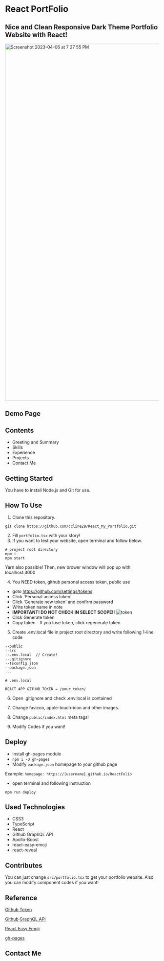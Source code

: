 # React PortFolio 
## Nice and Clean Responsive Dark Theme Portfolio Website with React!

<img width="1167" alt="Screenshot 2023-04-06 at 7 27 55 PM" src="https://user-images.githubusercontent.com/115193125/230516875-a24ceb1f-5bc4-4024-bf98-62e6ffe7c60a.png">

## Demo Page


## Contents
* Greeting and Summary
* Skills
* Experience
* Projects
* Contact Me

## Getting Started
You have to install Node.js and Git for use.

## How To Use
1. Clone this repository.  
```
git clone https://github.com/ccline29/React_My_Portfolio.git
```
2. Fill `portfolio.tsx` with your story!
3. If you want to test your website, open terminal and follow below.
```
# project root directory
npm i
npm start
```
Yarn also possible!
Then, new brower window will pop up with localhost:3000

4. You NEED token, github personal access token, public use
  * goto https://github.com/settings/tokens
  * Click 'Personal access token'
  * Click 'Generate new token' and confirm password
  * Write token name in note
  * __IMPORTANT! DO NOT CHECK IN SELECT SCOPE!!__
  ![token](https://user-images.githubusercontent.com/16658067/94020991-79755d80-fdee-11ea-9ba0-80fb76652d94.PNG)
  * Click Generate token
  * Copy token - If you lose token, click regenerate token
  
5. Create .env.local file in project root directory and write following 1-line code
```
--public
--src
--.env.local  // Create!
--.gitignore
--tsconfig.json
--package.json
...

# .env.local

REACT_APP_GITHUB_TOKEN = /your token/
```

6. Open .gitignore and check .env.local is contained  

7. Change favicon, apple-touch-icon and other images.

8. Change `public/index.html` meta tags!

9. Modify Codes if you want!

## Deploy
* Install gh-pages module 
* `npm i -D gh-pages`
* Modify `package.json` homepage to your github page  

Example: `homepage: https://[username].github.io/ReactFolio` 

* open terminal and following instruction  

`npm run deploy`

## Used Technologies
* CSS3
* TypeScript
* React
* Github GraphQL API
* Apollo-Boost
* react-easy-emoji
* react-reveal  


## Contributes

You can just change `src/portfolio.tsx` to get your portfolio website. Also you can modify component codes if you want!

## Reference
[Github Token](https://docs.github.com/en/github/authenticating-to-github/creating-a-personal-access-token)  

[Github GraphQL API](https://docs.github.com/en/graphql)  
 
[React Easy Emoji](https://www.npmjs.com/package/react-easy-emoji)  

[gh-pages](https://www.npmjs.com/package/gh-pages)

## Contact Me
